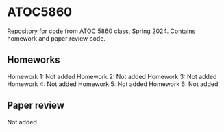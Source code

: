 # ATOC5860
Repository for code from ATOC 5860 class, Spring 2024. Contains homework and paper review code.

## Homeworks
Homework 1: Not added 
Homework 2: Not added 
Homework 3: Not added 
Homework 4: Not added 
Homework 5: Not added 
Homework 6: Not added 

## Paper review
Not added
